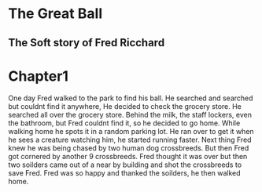 # The Great Ball

## The Soft story of Fred Ricchard 
# Chapter1
One day Fred walked to the park to find his ball. He searched and searched but couldnt find it anywhere, He decided to check the grocery store. He searched all over the grocery store. Behind the milk, the staff lockers, even the bathroom, but Fred couldnt find it, so he decided to go home. While walking home he spots it in a random parking lot. He ran over to get it when he sees a creature watching him, he started running faster. Next thing Fred knew he was being chased by two human dog crossbreeds. But then Fred got cornered by another 9 crossbreeds. Fred thought it was over but then two soilders came out of a near by building and shot the crossbreeds to save Fred. Fred was so happy and thanked the soilders, he then walked home.
